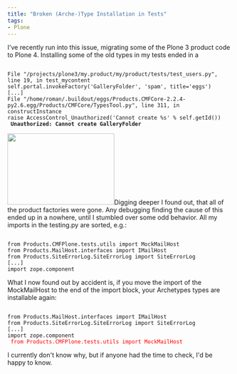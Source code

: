 ```yaml
---
title: "Broken (Arche-)Type Installation in Tests"
tags: 
- Plone
---
```


I've recently run into this issue, migrating some of the Plone 3 product code to Plone 4. Installing some of the old types in my tests ended in a

<code>
File "/projects/plone3/my.product/my/product/tests/test_users.py", line 19, in test_mycontent
self.portal.invokeFactory('GalleryFolder', 'spam', title='eggs')
[...]
File "/home/roman/.buildout/eggs/Products.CMFCore-2.2.4-py2.6.egg/Products/CMFCore/TypesTool.py", line 311, in constructInstance
raise AccessControl_Unauthorized('Cannot create %s' % self.getId())
<strong> Unauthorized: Cannot create GalleryFolder</strong>
</code>

<a href="http://www.flickr.com/photos/romanofski/6490723427/in/photostream/"><img class="alignleft" title="Find the needle in the haystack" src="http://farm8.staticflickr.com/7012/6490723427_598fc1680e_m.jpg" alt="" width="240" height="160" /></a>Digging deeper I found out, that all of the product factories were gone. Any debugging finding the cause of this ended up in a nowhere, until I stumbled over some odd behavior. All my imports in the testing.py are sorted, e.g.:

<code>
from Products.CMFPlone.tests.utils import MockMailHost
from Products.MailHost.interfaces import IMailHost
from Products.SiteErrorLog.SiteErrorLog import SiteErrorLog
[...]
import zope.component
</code>

What I now found out by accident is, if you move the import of the MockMailHost to the end of the import block, your Archetypes types are installable again:

<code>
from Products.MailHost.interfaces import IMailHost
from Products.SiteErrorLog.SiteErrorLog import SiteErrorLog
[...]
import zope.component
<span style="color:#ff0000;"> from Products.CMFPlone.tests.utils import MockMailHost</span>
</code>

I currently don't know why, but if anyone had the time to check, I'd be happy to know.